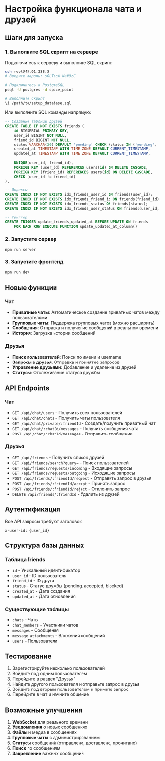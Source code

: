 # Настройка функционала чата и друзей

## Шаги для запуска

### 1. Выполните SQL скрипт на сервере

Подключитесь к серверу и выполните SQL скрипт:

```bash
ssh root@45.91.238.3
# Введите пароль: sGLTccA_Na#9zC

# Подключитесь к PostgreSQL
psql -U postgres -d space_point

# Выполните скрипт
\i /path/to/setup_database.sql
```

Или выполните SQL команды напрямую:

```sql
-- Создание таблицы друзей
CREATE TABLE IF NOT EXISTS friends (
    id BIGSERIAL PRIMARY KEY,
    user_id BIGINT NOT NULL,
    friend_id BIGINT NOT NULL,
    status VARCHAR(20) DEFAULT 'pending' CHECK (status IN ('pending', 'accepted', 'blocked')),
    created_at TIMESTAMP WITH TIME ZONE DEFAULT CURRENT_TIMESTAMP,
    updated_at TIMESTAMP WITH TIME ZONE DEFAULT CURRENT_TIMESTAMP,
    
    UNIQUE(user_id, friend_id),
    FOREIGN KEY (user_id) REFERENCES users(id) ON DELETE CASCADE,
    FOREIGN KEY (friend_id) REFERENCES users(id) ON DELETE CASCADE,
    CHECK (user_id != friend_id)
);

-- Индексы
CREATE INDEX IF NOT EXISTS idx_friends_user_id ON friends(user_id);
CREATE INDEX IF NOT EXISTS idx_friends_friend_id ON friends(friend_id);
CREATE INDEX IF NOT EXISTS idx_friends_status ON friends(status);
CREATE INDEX IF NOT EXISTS idx_friends_user_status ON friends(user_id, status);

-- Триггер
CREATE TRIGGER update_friends_updated_at BEFORE UPDATE ON friends
    FOR EACH ROW EXECUTE FUNCTION update_updated_at_column();
```

### 2. Запустите сервер

```bash
npm run server
```

### 3. Запустите фронтенд

```bash
npm run dev
```

## Новые функции

### Чат
- **Приватные чаты**: Автоматическое создание приватных чатов между пользователями
- **Групповые чаты**: Поддержка групповых чатов (можно расширить)
- **Сообщения**: Отправка и получение сообщений в реальном времени
- **История**: Загрузка истории сообщений

### Друзья
- **Поиск пользователей**: Поиск по имени и username
- **Запросы в друзья**: Отправка и принятие запросов
- **Управление друзьями**: Добавление и удаление из друзей
- **Статусы**: Отслеживание статуса дружбы

## API Endpoints

### Чат
- `GET /api/chat/users` - Получить всех пользователей
- `GET /api/chat/chats` - Получить чаты пользователя
- `GET /api/chat/private/:friendId` - Создать/получить приватный чат
- `GET /api/chat/:chatId/messages` - Получить сообщения чата
- `POST /api/chat/:chatId/messages` - Отправить сообщение

### Друзья
- `GET /api/friends` - Получить список друзей
- `GET /api/friends/search?query=` - Поиск пользователей
- `GET /api/friends/requests/incoming` - Входящие запросы
- `GET /api/friends/requests/outgoing` - Исходящие запросы
- `POST /api/friends/:friendId/request` - Отправить запрос в друзья
- `POST /api/friends/:friendId/accept` - Принять запрос
- `POST /api/friends/:friendId/reject` - Отклонить запрос
- `DELETE /api/friends/:friendId` - Удалить из друзей

## Аутентификация

Все API запросы требуют заголовок:
```
x-user-id: {user_id}
```

## Структура базы данных

### Таблица friends
- `id` - Уникальный идентификатор
- `user_id` - ID пользователя
- `friend_id` - ID друга
- `status` - Статус дружбы (pending, accepted, blocked)
- `created_at` - Дата создания
- `updated_at` - Дата обновления

### Существующие таблицы
- `chats` - Чаты
- `chat_members` - Участники чатов
- `messages` - Сообщения
- `message_attachments` - Вложения сообщений
- `users` - Пользователи

## Тестирование

1. Зарегистрируйте несколько пользователей
2. Войдите под одним пользователем
3. Перейдите в раздел "Друзья"
4. Найдите другого пользователя и отправьте запрос в друзья
5. Войдите под вторым пользователем и примите запрос
6. Перейдите в чат и начните общение

## Возможные улучшения

1. **WebSocket** для реального времени
2. **Уведомления** о новых сообщениях
3. **Файлы** и медиа в сообщениях
4. **Групповые чаты** с администрированием
5. **Статусы** сообщений (отправлено, доставлено, прочитано)
6. **Поиск** по сообщениям
7. **Закрепление** важных сообщений

